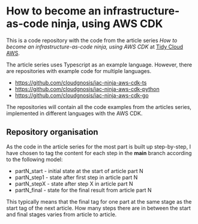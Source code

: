 # How to become an infrastructure-as-code ninja, using AWS CDK

This is a code repository with the code from the article series _How to become an infrastructure-as-code ninja, using AWS CDK_ at [Tidy Cloud AWS](https://tidycloudaws.com/).

The article series uses Typescript as an example language. However, there are repositories with example code
for multiple languages. 

* https://github.com/cloudgnosis/iac-ninja-aws-cdk-ts
* https://github.com/cloudgnosis/iac-ninja-aws-cdk-python
* https://github.com/cloudgnosis/iac-ninja-aws-cdk-go

The repositories will contain all the code examples from the articles series, implemented in different languages with the AWS CDK. 

## Repository organisation

As the code in the article series for the most part is built up step-by-step, I have chosen to tag the content
for each step in the **main** branch according to the following model:

- partN_start   - initial state at the start of article part N
- partN_step1   - state after first step in article part N
- partN_stepX   - state after step X in article part N
- partN_final   - state for the final result from article part N

This typically means that the final tag for one part at the same stage as the start tag of the next article.
How many steps there are in between the start and final stages varies from article to article.

